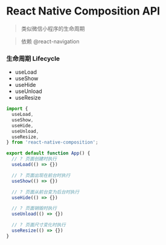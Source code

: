 # React Native Composition API

> 类似微信小程序的生命周期

> 依赖 @react-navigation

### 生命周期 Lifecycle

- useLoad
- useShow
- useHide
- useUnload
- useResize

``` js
import {
  useLoad,
  useShow,
  useHide,
  useUnload,
  useResize,
} from 'react-native-composition';

export default function App() {
  // ? 页面创建时执行
  useLoad(() => {})

  // ? 页面出现在前台时执行
  useShow(() => {})

  // ? 页面从前台变为后台时执行
  useHide(() => {})

  // ? 页面销毁时执行
  useUnload(() => {})

  // ? 页面尺寸变化时执行
  useResize(() => {})
}
```

